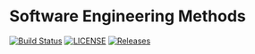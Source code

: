# Software Engineering Methods
[![Build Status](https://travis-ci.com/Jack2680/sem.svg?branch=master)](https://travis-ci.org/Jack2680/sem)
[![LICENSE](https://img.shields.io/github/license/Jack2680/sem.svg?style=flat-square)](https://github.com/Jack2680/sem/blob/master/LICENSE)
[![Releases](https://img.shields.io/github/release/Jack2680/sem/all.svg?style=flat-square)](https://github.com/Jack2680/sem/releases)